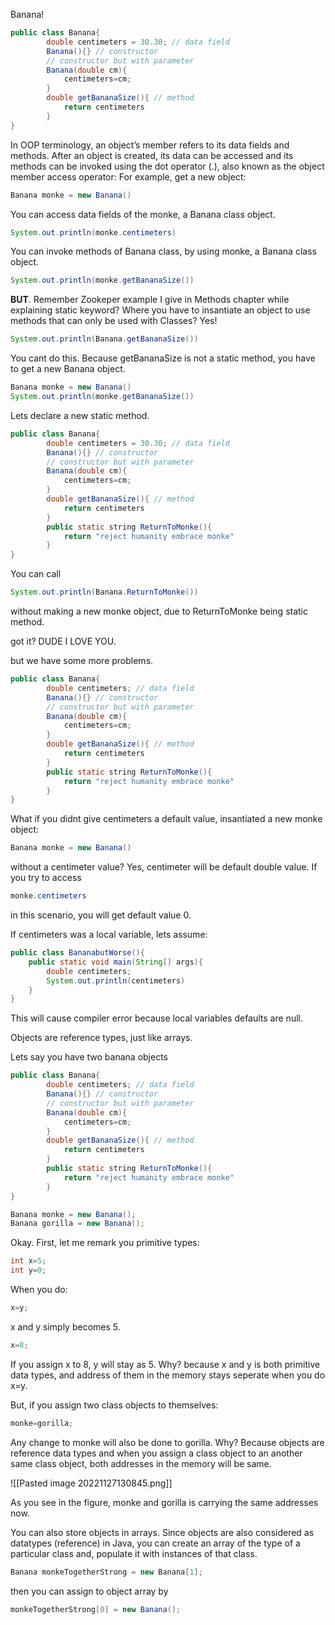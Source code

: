 Banana!
```java
public class Banana{
		double centimeters = 30.30; // data field
		Banana(){} // constructor
		// constructor but with parameter
		Banana(double cm){
			centimeters=cm;
		}
		double getBananaSize(){ // method
			return centimeters
		}
}
```
In OOP terminology, an object’s member refers to its data fields and methods. After an object is created, its data can be accessed and its methods can be invoked using the dot operator (.), also known as the object member access operator:
For example, get a new object:
```java
Banana monke = new Banana()
```
You can access data fields of the monke, a Banana class object.
```java
System.out.println(monke.centimeters)
```
You can invoke methods of Banana class, by using monke, a Banana class object.
```java
System.out.println(monke.getBananaSize())
```
**BUT**. Remember Zookeper example I give in Methods chapter while explaining static keyword? Where you have to insantiate an object to use methods that can only be used with Classes? Yes!

```java
System.out.println(Banana.getBananaSize())
```
You cant do this. Because getBananaSize is not a static method, you have to get a new Banana object.
```java
Banana monke = new Banana()
System.out.println(monke.getBananaSize())
```
Lets declare a new static method.
```java
public class Banana{
		double centimeters = 30.30; // data field
		Banana(){} // constructor
		// constructor but with parameter
		Banana(double cm){
			centimeters=cm;
		}
		double getBananaSize(){ // method
			return centimeters
		}
		public static string ReturnToMonke(){
			return "reject humanity embrace monke"
		}
}
```
You can call
```java
System.out.println(Banana.ReturnToMonke())
```
without making a new monke object, due to ReturnToMonke being static method.

got it? DUDE I LOVE YOU.

but we have some more problems.
```java
public class Banana{
		double centimeters; // data field
		Banana(){} // constructor
		// constructor but with parameter
		Banana(double cm){
			centimeters=cm;
		}
		double getBananaSize(){ // method
			return centimeters
		}
		public static string ReturnToMonke(){
			return "reject humanity embrace monke"
		}
}
```
What if you didnt give centimeters a default value, insantiated a new monke object:
```java
Banana monke = new Banana()
```
without a centimeter value? Yes, centimeter will be default double value.
If you try to access 
```java
monke.centimeters
```
in this scenario, you will get default value 0.

If centimeters was a local variable, lets assume:
```java
public class BananabutWorse(){
	public static void main(String[] args){
		double centimeters;
		System.out.println(centimeters)
	}
}
```
This will cause compiler error because local variables defaults are null.

Objects are reference types, just like arrays.

Lets say you have two banana objects
```java
public class Banana{
		double centimeters; // data field
		Banana(){} // constructor
		// constructor but with parameter
		Banana(double cm){
			centimeters=cm;
		}
		double getBananaSize(){ // method
			return centimeters
		}
		public static string ReturnToMonke(){
			return "reject humanity embrace monke"
		}
}
```

```java
Banana monke = new Banana();
Banana gorilla = new Banana();
```

Okay. First, let me remark you primitive types:
```java
int x=5;
int y=0;
```
When you do:
```java
x=y;
```
x and y simply becomes 5.
```java
x=8;
```
If you assign x to 8, y will stay as 5. Why? because x and y is both primitive data types, and address of them in the memory stays seperate when you do x=y.

But, if you assign two class objects to themselves:
```java
monke=gorilla;
```
Any change to monke will also be done to gorilla. Why? Because objects are reference data types and when you assign a class object to an another same class object, both addresses in the memory will be same.

![[Pasted image 20221127130845.png]]

As you see in the figure, monke and gorilla is carrying the same addresses now.

You can also store objects in arrays. 
Since objects are also considered as datatypes (reference) in Java, you can create an array of the type of a particular class and, populate it with instances of that class.
```java
Banana monkeTogetherStrong = new Banana[1];
```
then you can assign to object array by
```java
monkeTogetherStrong[0] = new Banana();
```